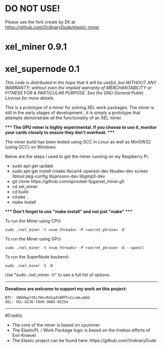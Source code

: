 <h1><b>DO NOT USE!</b></h1>

Please use the fork create by EK at https://github.com/OrdinaryDude/elastic-miner


# xel_miner 	0.9.1
# xel_supernode	0.1

<i>This code is distributed in the hope that it will be useful, but WITHOUT ANY WARRANTY; without even the implied warranty of MERCHANTABILITY or FITNESS FOR A PARTICULAR PURPOSE.
See the GNU General Public License for more details.</i>

This is a prototype of a miner for solving XEL work packages.  The miner is still in the early stages of development...it is simply a prototype that attempts demonstrate all the functionality of an XEL miner.

<b>*** The GPU miner is highly experimental.  If you choose to use it, monitor your cards closely to ensure they don't overheat. ***</b>

The miner build has been tested using GCC in Linux as well as MinGW32 (using GCC) on Windows.

Below are the steps I used to get the miner running on my Raspberry Pi.
<ul>
<li>sudo apt-get update</li>
<li>sudo apt-get install cmake libcurl4-openssl-dev libudev-dev screen libtool pkg-config libjansson-dev libgmp3-dev</li>
<li>git clone https://github.com/sprocket-fpga/xel_miner.git</li>
<li>cd xel_miner</li>
<li>cd build</li>
<li>cmake ..</li>
<li>make install</li>
</ul>

<b>*** Don't forget to use "make install" and not just "make" ***</b>

To run the Miner using CPU:

    sudo ./xel_miner -t <num_threads> -P <secret_phrase> -D

To run the Miner using GPU:

    sudo ./xel_miner -t <num_threads> -P <secret_phrase> -D --opencl

To run the SuperNode backend:

    sudo ./xel_miner -S -D

Use "sudo ./xel_miner -h" to see a full list of options.

________________________________________________________________________________________________

<b>Donations are welcome to support my work on this project:</b>

	BTC: 1N9dkpttDi7HncRd1q4t8MfFxCLvmLxAGU
	XEL: XEL-AZJK-TAVH-3KN3-9EZSH
________________________________________________________________________________________________


#Credits
<ul>
<li>The core of the miner is based on cpuminer</li>
<li>The ElasticPL / Work Package logic is based on the tireless efforts of Evil-Knievel</li>
<li>The Elastic project can be found here: https://github.com/OrdinaryDude</li>
</ul>